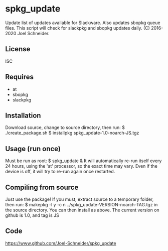 spkg_update
===========
Update list of updates available for Slackware. Also updates sbopkg queue files. This script will check for slackpkg and sbopkg updates daily.
(C) 2016-2020 Joel Schneider.

License
-------
ISC

Requires
--------
* at
* sbopkg
* slackpkg

Installation
------------
Download source, change to source directory, then run:
$ ./create_package.sh
$ installpkg spkg_update-1.0-noarch-JS.tgz

Usage (run once)
----------------
Must be run as root:
$ spkg_update &
It will automatically re-run itself every 24 hours, using
the 'at' processor, so the exact time may vary. Even if the 
device is off, it will try to re-run again once restarted.

Compiling from source
---------------------
Just use the package!
If you must, extract source to a temporary folder, then run:
$ makepkg -l y -c n ../spkg_update-VERSION-noarch-TAG.tgz
in the source directory. You can then install as above.
The current version on github is 1.0, and tag is JS

Code
---- 
https://www.github.com/Joel-Schneider/spkg_update
